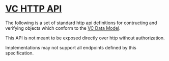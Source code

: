 # [VC HTTP API](https://transmute-industries.github.io/vc-http-api/)

The following is a set of standard http api definitions for contructing and verifying objects which conform to the [VC Data Model](https://www.w3.org/TR/vc-data-model/).

This API is not meant to be exposed directly over http without authorization.

Implementations may not support all endpoints defined by this specification.

